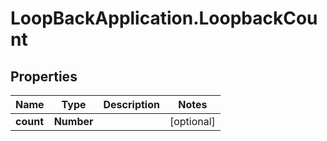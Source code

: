 # LoopBackApplication.LoopbackCount

## Properties

Name | Type | Description | Notes
------------ | ------------- | ------------- | -------------
**count** | **Number** |  | [optional] 


